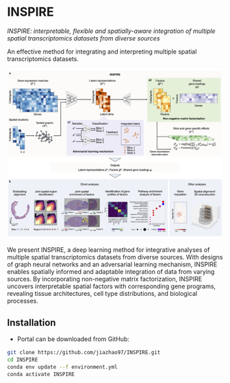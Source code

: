 # INSPIRE

*INSPIRE: interpretable, flexible and spatially-aware integration of multiple spatial transcriptomics datasets from diverse sources*

An effective method for integrating and interpreting multiple spatial transcriptomics datasets.

![INSPIRE\_pipeline](demo/overview.jpg)

We present INSPIRE, a deep learning method for integrative analyses of multiple spatial transcriptomics datasets from diverse sources. With designs of graph neural networks and an adversarial learning mechanism, INSPIRE enables spatially informed and adaptable integration of data from varying sources. By incorporating non-negative matrix factorization, INSPIRE uncovers interpretable spatial factors with corresponding gene programs, revealing tissue architectures, cell type distributions, and biological processes.



## Installation
* Portal can be downloaded from GitHub:
```bash
git clone https://github.com/jiazhao97/INSPIRE.git
cd INSPIRE
conda env update --f environment.yml
conda activate INSPIRE
```
